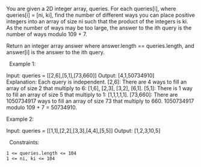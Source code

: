 You are given a 2D integer array, queries. For each queries[i], where queries[i] = [ni, ki], find the number of different ways you can place positive integers into an array of size ni such that the product of the integers is ki. As the number of ways may be too large, the answer to the ith query is the number of ways modulo 109 + 7.

Return an integer array answer where answer.length == queries.length, and answer[i] is the answer to the ith query.

 
Example 1:

Input: queries = [[2,6],[5,1],[73,660]]
Output: [4,1,50734910]
Explanation: Each query is independent.
[2,6]: There are 4 ways to fill an array of size 2 that multiply to 6: [1,6], [2,3], [3,2], [6,1].
[5,1]: There is 1 way to fill an array of size 5 that multiply to 1: [1,1,1,1,1].
[73,660]: There are 1050734917 ways to fill an array of size 73 that multiply to 660. 1050734917 modulo 109 + 7 = 50734910.


Example 2:

Input: queries = [[1,1],[2,2],[3,3],[4,4],[5,5]]
Output: [1,2,3,10,5]


 
Constraints:


	1 <= queries.length <= 104 
	1 <= ni, ki <= 104


